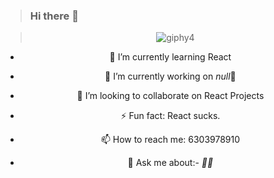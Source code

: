>### Hi there 👋

<div align="center">

>![giphy4](https://user-images.githubusercontent.com/42185028/97043264-d1d78080-158f-11eb-9616-4ddea3ba5fdb.gif)


- 🌱 I’m currently learning React

- 🔭 I’m currently working on *null*🥱

- 👯 I’m looking to collaborate on React Projects

- ⚡ Fun fact: React sucks.

- 📫 How to reach me: 6303978910

- 💬 Ask me about:- *🤷‍♂️*
</div>


<!--
**sk-ismail/sk-ismail** is a ✨ _special_ ✨ repository because its `README.md` (this file) appears on your GitHub profile.

Here are some ideas to get you started:




- 🤔 I’m looking for help with ...


- 😄 Pronouns: ...

-->
